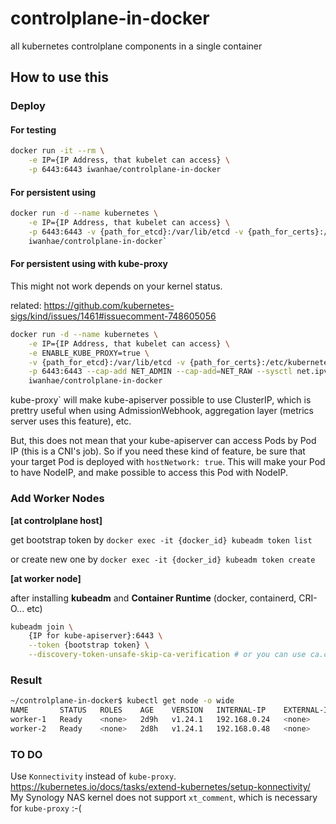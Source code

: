 # controlplane-in-docker
all kubernetes controlplane components in a single container

## How to use this

### Deploy

#### For testing

```bash
docker run -it --rm \
    -e IP={IP Address, that kubelet can access} \
    -p 6443:6443 iwanhae/controlplane-in-docker
```

#### For persistent using

```bash
docker run -d --name kubernetes \
    -e IP={IP Address, that kubelet can access} \
    -p 6443:6443 -v {path_for_etcd}:/var/lib/etcd -v {path_for_certs}:/etc/kubernetes \
    iwanhae/controlplane-in-docker`
```

#### For persistent using with kube-proxy

This might not work depends on your kernel status.

related: https://github.com/kubernetes-sigs/kind/issues/1461#issuecomment-748605056

```bash
docker run -d --name kubernetes \
    -e IP={IP Address, that kubelet can access} \
    -e ENABLE_KUBE_PROXY=true \
    -v {path_for_etcd}:/var/lib/etcd -v {path_for_certs}:/etc/kubernetes \
    -p 6443:6443 --cap-add NET_ADMIN --cap-add=NET_RAW --sysctl net.ipv4.conf.all.route_localnet=1 \
    iwanhae/controlplane-in-docker
```

kube-proxy` will make kube-apiserver possible to use ClusterIP, which is prettry useful when using AdmissionWebhook, aggregation layer (metrics server uses this feature), etc. 

But, this does not mean that your kube-apiserver can access Pods by Pod IP (this is a CNI's job). So if you need these kind of feature, be sure that your target Pod is deployed with `hostNetwork: true`. This will make your Pod to have NodeIP, and make possible to access this Pod with NodeIP.

### Add Worker Nodes

**[at controlplane host]**

get bootstrap token by `docker exec -it {docker_id} kubeadm token list`

or create new one by  `docker exec -it {docker_id} kubeadm token create`

**[at worker node]**

after installing **kubeadm** and **Container Runtime** (docker, containerd, CRI-O... etc)

```bash
kubeadm join \
    {IP for kube-apiserver}:6443 \
    --token {bootstrap token} \
    --discovery-token-unsafe-skip-ca-verification # or you can use ca.crt from "path_for_certs"
```

### Result

```bash
~/controlplane-in-docker$ kubectl get node -o wide
NAME       STATUS   ROLES    AGE    VERSION   INTERNAL-IP    EXTERNAL-IP   OS-IMAGE             KERNEL-VERSION      CONTAINER-RUNTIME
worker-1   Ready    <none>   2d9h   v1.24.1   192.168.0.24   <none>        Ubuntu 20.04.4 LTS   5.4.0-113-generic   containerd://1.5.9
worker-2   Ready    <none>   2d8h   v1.24.1   192.168.0.48   <none>        Ubuntu 20.04.4 LTS   5.4.0-113-generic   containerd://1.5.9
```

### TO DO

Use `Konnectivity` instead of `kube-proxy`. https://kubernetes.io/docs/tasks/extend-kubernetes/setup-konnectivity/
My Synology NAS kernel does not support `xt_comment`, which is necessary for `kube-proxy` :-(